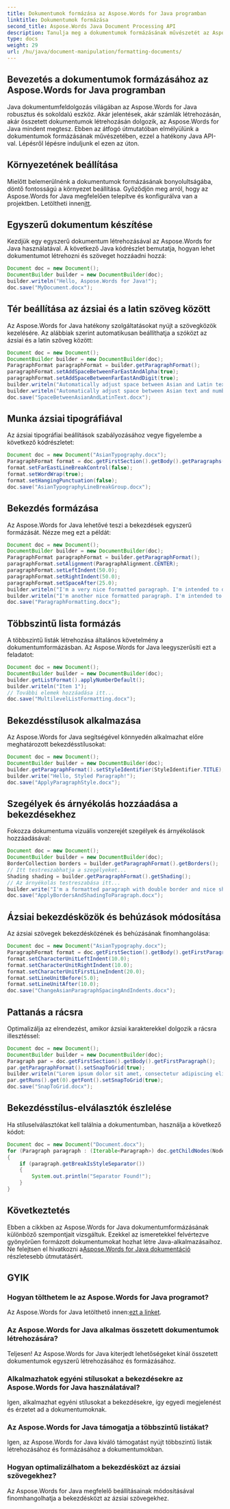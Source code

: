 ```yaml
---
title: Dokumentumok formázása az Aspose.Words for Java programban
linktitle: Dokumentumok formázása
second_title: Aspose.Words Java Document Processing API
description: Tanulja meg a dokumentumok formázásának művészetét az Aspose.Words for Java programban átfogó útmutatónkkal. Fedezze fel a hatékony funkciókat, és fejlessze dokumentumfeldolgozási készségeit.
type: docs
weight: 29
url: /hu/java/document-manipulation/formatting-documents/
---
```


## Bevezetés a dokumentumok formázásához az Aspose.Words for Java programban

Java dokumentumfeldolgozás világában az Aspose.Words for Java robusztus és sokoldalú eszköz. Akár jelentések, akár számlák létrehozásán, akár összetett dokumentumok létrehozásán dolgozik, az Aspose.Words for Java mindent megtesz. Ebben az átfogó útmutatóban elmélyülünk a dokumentumok formázásának művészetében, ezzel a hatékony Java API-val. Lépésről lépésre induljunk el ezen az úton.

## Környezetének beállítása

 Mielőtt belemerülnénk a dokumentumok formázásának bonyolultságába, döntő fontosságú a környezet beállítása. Győződjön meg arról, hogy az Aspose.Words for Java megfelelően telepítve és konfigurálva van a projektben. Letöltheti innen[itt](https://releases.aspose.com/words/java/).

## Egyszerű dokumentum készítése

Kezdjük egy egyszerű dokumentum létrehozásával az Aspose.Words for Java használatával. A következő Java kódrészlet bemutatja, hogyan lehet dokumentumot létrehozni és szöveget hozzáadni hozzá:

```java
Document doc = new Document();
DocumentBuilder builder = new DocumentBuilder(doc);
builder.writeln("Hello, Aspose.Words for Java!");
doc.save("MyDocument.docx");
```

## Tér beállítása az ázsiai és a latin szöveg között

Az Aspose.Words for Java hatékony szolgáltatásokat nyújt a szövegközök kezelésére. Az alábbiak szerint automatikusan beállíthatja a szóközt az ázsiai és a latin szöveg között:

```java
Document doc = new Document();
DocumentBuilder builder = new DocumentBuilder(doc);
ParagraphFormat paragraphFormat = builder.getParagraphFormat();
paragraphFormat.setAddSpaceBetweenFarEastAndAlpha(true);
paragraphFormat.setAddSpaceBetweenFarEastAndDigit(true);
builder.writeln("Automatically adjust space between Asian and Latin text");
builder.writeln("Automatically adjust space between Asian text and numbers");
doc.save("SpaceBetweenAsianAndLatinText.docx");
```

## Munka ázsiai tipográfiával

Az ázsiai tipográfiai beállítások szabályozásához vegye figyelembe a következő kódrészletet:

```java
Document doc = new Document("AsianTypography.docx");
ParagraphFormat format = doc.getFirstSection().getBody().getParagraphs().get(0).getParagraphFormat();
format.setFarEastLineBreakControl(false);
format.setWordWrap(true);
format.setHangingPunctuation(false);
doc.save("AsianTypographyLineBreakGroup.docx");
```

## Bekezdés formázása

Az Aspose.Words for Java lehetővé teszi a bekezdések egyszerű formázását. Nézze meg ezt a példát:

```java
Document doc = new Document();
DocumentBuilder builder = new DocumentBuilder(doc);
ParagraphFormat paragraphFormat = builder.getParagraphFormat();
paragraphFormat.setAlignment(ParagraphAlignment.CENTER);
paragraphFormat.setLeftIndent(50.0);
paragraphFormat.setRightIndent(50.0);
paragraphFormat.setSpaceAfter(25.0);
builder.writeln("I'm a very nice formatted paragraph. I'm intended to demonstrate how the left and right indents affect word wrapping.");
builder.writeln("I'm another nice formatted paragraph. I'm intended to demonstrate how the space after paragraph looks like.");
doc.save("ParagraphFormatting.docx");
```

## Többszintű lista formázás

A többszintű listák létrehozása általános követelmény a dokumentumformázásban. Az Aspose.Words for Java leegyszerűsíti ezt a feladatot:

```java
Document doc = new Document();
DocumentBuilder builder = new DocumentBuilder(doc);
builder.getListFormat().applyNumberDefault();
builder.writeln("Item 1");
// További elemek hozzáadása itt...
doc.save("MultilevelListFormatting.docx");
```

## Bekezdésstílusok alkalmazása

Az Aspose.Words for Java segítségével könnyedén alkalmazhat előre meghatározott bekezdésstílusokat:

```java
Document doc = new Document();
DocumentBuilder builder = new DocumentBuilder(doc);
builder.getParagraphFormat().setStyleIdentifier(StyleIdentifier.TITLE);
builder.write("Hello, Styled Paragraph!");
doc.save("ApplyParagraphStyle.docx");
```

## Szegélyek és árnyékolás hozzáadása a bekezdésekhez

Fokozza dokumentuma vizuális vonzerejét szegélyek és árnyékolások hozzáadásával:

```java
Document doc = new Document();
DocumentBuilder builder = new DocumentBuilder(doc);
BorderCollection borders = builder.getParagraphFormat().getBorders();
// Itt testreszabhatja a szegélyeket...
Shading shading = builder.getParagraphFormat().getShading();
// Az árnyékolás testreszabása itt...
builder.write("I'm a formatted paragraph with double border and nice shading.");
doc.save("ApplyBordersAndShadingToParagraph.docx");
```

## Ázsiai bekezdésközök és behúzások módosítása

Az ázsiai szövegek bekezdésközének és behúzásának finomhangolása:

```java
Document doc = new Document("AsianTypography.docx");
ParagraphFormat format = doc.getFirstSection().getBody().getFirstParagraph().getParagraphFormat();
format.setCharacterUnitLeftIndent(10.0);
format.setCharacterUnitRightIndent(10.0);
format.setCharacterUnitFirstLineIndent(20.0);
format.setLineUnitBefore(5.0);
format.setLineUnitAfter(10.0);
doc.save("ChangeAsianParagraphSpacingAndIndents.docx");
```

## Pattanás a rácsra

Optimalizálja az elrendezést, amikor ázsiai karakterekkel dolgozik a rácsra illesztéssel:

```java
Document doc = new Document();
DocumentBuilder builder = new DocumentBuilder(doc);
Paragraph par = doc.getFirstSection().getBody().getFirstParagraph();
par.getParagraphFormat().setSnapToGrid(true);
builder.writeln("Lorem ipsum dolor sit amet, consectetur adipiscing elit...");
par.getRuns().get(0).getFont().setSnapToGrid(true);
doc.save("SnapToGrid.docx");
```

## Bekezdésstílus-elválasztók észlelése

Ha stíluselválasztókat kell találnia a dokumentumban, használja a következő kódot:

```java
Document doc = new Document("Document.docx");
for (Paragraph paragraph : (Iterable<Paragraph>) doc.getChildNodes(NodeType.PARAGRAPH, true))
{
    if (paragraph.getBreakIsStyleSeparator())
    {
        System.out.println("Separator Found!");
    }
}
```


## Következtetés

 Ebben a cikkben az Aspose.Words for Java dokumentumformázásának különböző szempontjait vizsgáltuk. Ezekkel az ismeretekkel felvértezve gyönyörűen formázott dokumentumokat hozhat létre Java-alkalmazásaihoz. Ne felejtsen el hivatkozni a[Aspose.Words for Java dokumentáció](https://reference.aspose.com/words/java/) részletesebb útmutatásért.

## GYIK

### Hogyan tölthetem le az Aspose.Words for Java programot?

 Az Aspose.Words for Java letölthető innen:[ezt a linket](https://releases.aspose.com/words/java/).

### Az Aspose.Words for Java alkalmas összetett dokumentumok létrehozására?

Teljesen! Az Aspose.Words for Java kiterjedt lehetőségeket kínál összetett dokumentumok egyszerű létrehozásához és formázásához.

### Alkalmazhatok egyéni stílusokat a bekezdésekre az Aspose.Words for Java használatával?

Igen, alkalmazhat egyéni stílusokat a bekezdésekre, így egyedi megjelenést és érzetet ad a dokumentumoknak.

### Az Aspose.Words for Java támogatja a többszintű listákat?

Igen, az Aspose.Words for Java kiváló támogatást nyújt többszintű listák létrehozásához és formázásához a dokumentumokban.

### Hogyan optimalizálhatom a bekezdésközt az ázsiai szövegekhez?

Az Aspose.Words for Java megfelelő beállításainak módosításával finomhangolhatja a bekezdésközt az ázsiai szövegekhez.